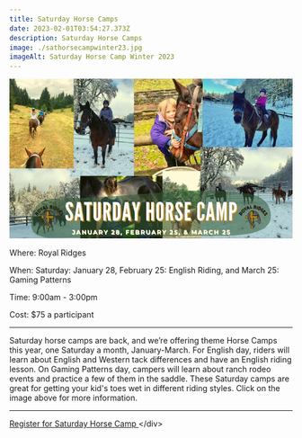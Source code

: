 ```yaml
---
title: Saturday Horse Camps
date: 2023-02-01T03:54:27.373Z
description: Saturday Horse Camps
image: ./sathorsecampwinter23.jpg
imageAlt: Saturday Horse Camp Winter 2023
---
```

![sathorsecampwinter23](sathorsecampwinter23.jpg "sathorsecampwinter23")

<div className="text-center">
<p className="my-2"><span className="font-semibold">Where:&nbsp;</span>Royal Ridges</p>
<p className="mb-2"><span className="font-semibold">When:&nbsp;</span>Saturday: January 28, February 25: English Riding, and March 25: Gaming Patterns</p>
<p className="mb-2"><span className="font-semibold">Time:&nbsp;</span>9:00am - 3:00pm</p>
<p className="mb-2"><span className="font-semibold">Cost:&nbsp;</span>$75 a participant</p> 
<hr />
</div>

<p className="my-4">Saturday horse camps are back, and we’re offering theme Horse Camps this year, one Saturday a month, January-March. For English day, riders will learn about English and Western tack differences and have an English riding lesson. On Gaming Patterns day, campers will learn about ranch rodeo events and practice a few of them in the saddle. These Saturday camps are great for getting your kid's toes wet in different riding styles. Click on the image above for more information. </p>
<hr />

<div className='text-center mt-4'>
    <a 
        href='https://www.ultracamp.com/info/upcomingSessions.aspx?idCamp=1145&campCode=151'
        className='text-green-200 hover:text-indigo-400 hover:underline font-cursive text-2xl'
        target='_blank' 
        rel='noopener noreferrer'
    >Register for Saturday Horse Camp </a><﻿/div>